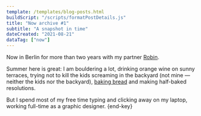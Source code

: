 ```yaml
---
template: /templates/blog-posts.html
buildScript: "/scripts/formatPostDetails.js"
title: "Now archive #1"
subtitle: "A snapshot in time"
dateCreated: "2021-08-21"
dataTag: ["now"]
---
```


Now in Berlin for more than two years with my partner [Robin](https://robinmetral.com/).

Summer here is great: I am bouldering a lot, drinking orange wine on sunny terraces, trying not to kill the kids screaming in the backyard (not mine — neither the kids nor the backyard), [baking bread](/recipes/) and making half-baked resolutions.

But I spend most of my free time typing and clicking away on my laptop, working full-time as a graphic designer. {end-key}
